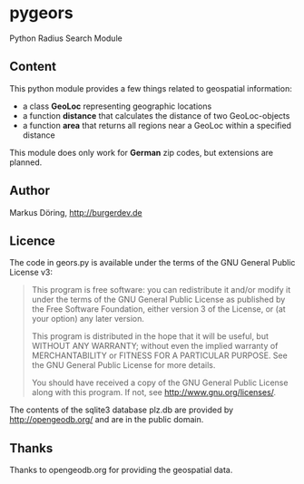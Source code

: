 pygeors
=======

Python Radius Search Module

Content
-------

This python module provides a few things related to geospatial information:

* a class **GeoLoc** representing geographic locations
* a function **distance** that calculates the distance of two GeoLoc-objects
* a function **area** that returns all regions near a GeoLoc within a specified distance 

This module does only work for **German** zip codes, but extensions are planned.

Author
------

Markus D&ouml;ring, http://burgerdev.de


Licence
-------

The code in geors.py is available under the terms of the GNU General Public License v3:

> This program is free software: you can redistribute it and/or modify
> it under the terms of the GNU General Public License as published by
> the Free Software Foundation, either version 3 of the License, or
> (at your option) any later version.
> 
> This program is distributed in the hope that it will be useful,
> but WITHOUT ANY WARRANTY; without even the implied warranty of
> MERCHANTABILITY or FITNESS FOR A PARTICULAR PURPOSE.  See the
> GNU General Public License for more details.
> 
> You should have received a copy of the GNU General Public License
> along with this program.  If not, see <http://www.gnu.org/licenses/>.

The contents of the sqlite3 database plz.db are provided by <http://opengeodb.org/> and are in the public domain.


Thanks
------

Thanks to opengeodb.org for providing the geospatial data.


